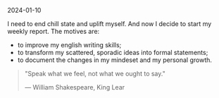2024-01-10

I need to end chill state and uplift myself. And now I decide to start my weekly report. The motives are:

- to improve my english writing skills;
- to transform my scattered, sporadic ideas into formal statements;
- to document the changes in my mindeset and my personal growth.

> "Speak what we feel, not what we ought to say."
> 
> ― William Shakespeare, King Lear

